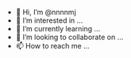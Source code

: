 - 👋 Hi, I’m @nnnnmj
- 👀 I’m interested in ...
- 🌱 I’m currently learning ...
- 💞️ I’m looking to collaborate on ...
- 📫 How to reach me ...

<!---
nnnnmj/nnnnmj is a ✨ special ✨ repository because its `README.md` (this file) appears on your GitHub profile.
You can click the Preview link to take a look at your changes.
--->
